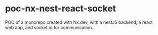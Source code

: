 # poc-nx-nest-react-socket
POC of a monorepo created with Nx.dev, with a nestJS backend, a react web app, and socket.io for communication.
